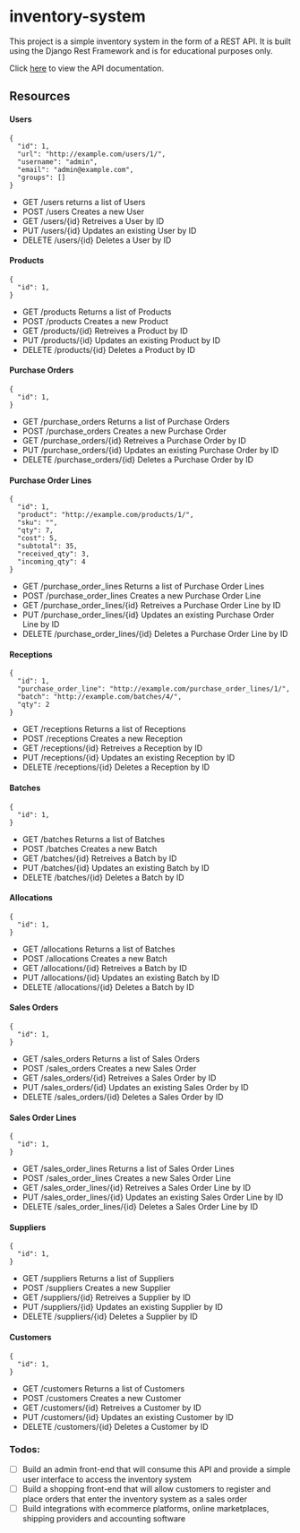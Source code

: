 # inventory-system

This project is a simple inventory system in the form of a REST API. It is built using the Django Rest Framework and is for educational purposes only.

Click [here](https://tomqle.github.io/inventory-system/) to view the API documentation.

## Resources
#### Users
```
{
  "id": 1,
  "url": "http://example.com/users/1/",
  "username": "admin",
  "email": "admin@example.com",
  "groups": []
}
```
* GET /users returns a list of Users
* POST /users Creates a new User
* GET /users/{id} Retreives a User by ID
* PUT /users/{id} Updates an existing User by ID
* DELETE /users/{id} Deletes a User by ID
#### Products
```
{  
  "id": 1,
}
```
* GET /products Returns a list of Products
* POST /products Creates a new Product
* GET /products/{id} Retreives a Product by ID
* PUT /products/{id} Updates an existing Product by ID
* DELETE /products/{id} Deletes a Product by ID
#### Purchase Orders
```
{  
  "id": 1,
}
```
* GET /purchase_orders Returns a list of Purchase Orders
* POST /purchase_orders Creates a new Purchase Order
* GET /purchase_orders/{id} Retreives a Purchase Order by ID
* PUT /purchase_orders/{id} Updates an existing Purchase Order by ID
* DELETE /purchase_orders/{id} Deletes a Purchase Order by ID
#### Purchase Order Lines
```
{  
  "id": 1,
  "product": "http://example.com/products/1/",
  "sku": "",
  "qty": 7,
  "cost": 5,
  "subtotal": 35,
  "received_qty": 3,
  "incoming_qty": 4
}
```
* GET /purchase_order_lines Returns a list of Purchase Order Lines
* POST /purchase_order_lines Creates a new Purchase Order Line
* GET /purchase_order_lines/{id} Retreives a Purchase Order Line by ID
* PUT /purchase_order_lines/{id} Updates an existing Purchase Order Line by ID
* DELETE /purchase_order_lines/{id} Deletes a Purchase Order Line by ID
#### Receptions
```
{  
  "id": 1,
  "purchase_order_line": "http://example.com/purchase_order_lines/1/",
  "batch": "http://example.com/batches/4/",
  "qty": 2
}
```
* GET /receptions Returns a list of Receptions
* POST /receptions Creates a new Reception
* GET /receptions/{id} Retreives a Reception by ID
* PUT /receptions/{id} Updates an existing Reception by ID
* DELETE /receptions/{id} Deletes a Reception by ID
#### Batches
```
{  
  "id": 1,
}
```
* GET /batches Returns a list of Batches
* POST /batches Creates a new Batch
* GET /batches/{id} Retreives a Batch by ID
* PUT /batches/{id} Updates an existing Batch by ID
* DELETE /batches/{id} Deletes a Batch by ID
#### Allocations
```
{  
  "id": 1,
}
```
* GET /allocations Returns a list of Batches
* POST /allocations Creates a new Batch
* GET /allocations/{id} Retreives a Batch by ID
* PUT /allocations/{id} Updates an existing Batch by ID
* DELETE /allocations/{id} Deletes a Batch by ID
#### Sales Orders
```
{  
  "id": 1,
}
```
* GET /sales_orders Returns a list of Sales Orders
* POST /sales_orders Creates a new Sales Order
* GET /sales_orders/{id} Retreives a Sales Order by ID
* PUT /sales_orders/{id} Updates an existing Sales Order by ID
* DELETE /sales_orders/{id} Deletes a Sales Order by ID
#### Sales Order Lines
```
{  
  "id": 1,
}
```
* GET /sales_order_lines Returns a list of Sales Order Lines
* POST /sales_order_lines Creates a new Sales Order Line
* GET /sales_order_lines/{id} Retreives a Sales Order Line by ID
* PUT /sales_order_lines/{id} Updates an existing Sales Order Line by ID
* DELETE /sales_order_lines/{id} Deletes a Sales Order Line by ID
#### Suppliers
```
{  
  "id": 1,
}
```
* GET /suppliers Returns a list of Suppliers
* POST /suppliers Creates a new Supplier
* GET /suppliers/{id} Retreives a Supplier by ID
* PUT /suppliers/{id} Updates an existing Supplier by ID
* DELETE /suppliers/{id} Deletes a Supplier by ID
#### Customers
```
{  
  "id": 1,
}
```
* GET /customers Returns a list of Customers
* POST /customers Creates a new Customer
* GET /customers/{id} Retreives a Customer by ID
* PUT /customers/{id} Updates an existing Customer by ID
* DELETE /customers/{id} Deletes a Customer by ID

### Todos:
- [ ] Build an admin front-end that will consume this API and provide a simple user interface to access the inventory system
- [ ] Build a shopping front-end that will allow customers to register and place orders that enter the inventory system as a sales order
- [ ] Build integrations with ecommerce platforms, online marketplaces, shipping providers and accounting software
